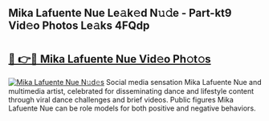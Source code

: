 ## Mika Lafuente Nue Le𝚊k𝚎d N𝚞𝚍e - Part-kt9 Vid𝚎o Photos Le𝚊ks 4FQdp

# <h2><a href="http://fb3xir.evod.top/?m=Mika+Lafuente+Nue">🔗 👉🔴 Mika Lafuente Nue Vid𝚎o Ph𝚘t𝚘s</a></h2>

[![Mika Lafuente Nue N𝚞d𝚎s](https://i.imgur.com/8V9OHl7.gif)](http://fb3xir.evod.top/?m=Mika+Lafuente+Nue)
Social media sensation Mika Lafuente Nue and multimedia artist, celebrated for disseminating dance and lifestyle content through viral dance challenges and brief videos. Public figures Mika Lafuente Nue can be role models for both positive and negative behaviors. 
